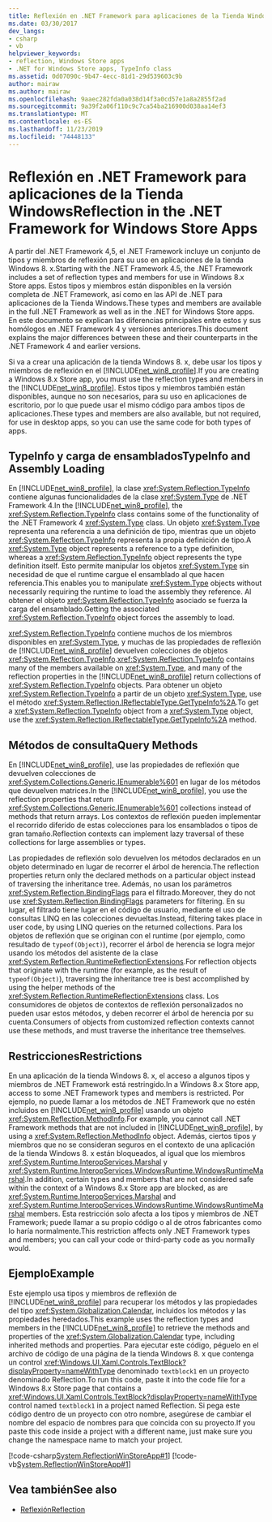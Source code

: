 ```yaml
---
title: Reflexión en .NET Framework para aplicaciones de la Tienda Windows
ms.date: 03/30/2017
dev_langs:
- csharp
- vb
helpviewer_keywords:
- reflection, Windows Store apps
- .NET for Windows Store apps, TypeInfo class
ms.assetid: 0d07090c-9b47-4ecc-81d1-29d539603c9b
author: mairaw
ms.author: mairaw
ms.openlocfilehash: 9aaec282fda0a038d14f3a0cd57e1a8a2855f2ad
ms.sourcegitcommit: 9a39f2a06f110c9c7ca54ba216900d038aa14ef3
ms.translationtype: MT
ms.contentlocale: es-ES
ms.lasthandoff: 11/23/2019
ms.locfileid: "74448133"
---
```

# <a name="reflection-in-the-net-framework-for-windows-store-apps"></a><span data-ttu-id="2bde2-102">Reflexión en .NET Framework para aplicaciones de la Tienda Windows</span><span class="sxs-lookup"><span data-stu-id="2bde2-102">Reflection in the .NET Framework for Windows Store Apps</span></span>

<span data-ttu-id="2bde2-103">A partir del .NET Framework 4,5, el .NET Framework incluye un conjunto de tipos y miembros de reflexión para su uso en aplicaciones de la tienda Windows 8. x.</span><span class="sxs-lookup"><span data-stu-id="2bde2-103">Starting with the .NET Framework 4.5, the .NET Framework includes a set of reflection types and members for use in Windows 8.x Store apps.</span></span> <span data-ttu-id="2bde2-104">Estos tipos y miembros están disponibles en la versión completa de .NET Framework, así como en las API de .NET para aplicaciones de la Tienda Windows.</span><span class="sxs-lookup"><span data-stu-id="2bde2-104">These types and members are available in the full .NET Framework as well as in the .NET for Windows Store apps.</span></span> <span data-ttu-id="2bde2-105">En este documento se explican las diferencias principales entre estos y sus homólogos en .NET Framework 4 y versiones anteriores.</span><span class="sxs-lookup"><span data-stu-id="2bde2-105">This document explains the major differences between these and their counterparts in the .NET Framework 4 and earlier versions.</span></span>  
  
 <span data-ttu-id="2bde2-106">Si va a crear una aplicación de la tienda Windows 8. x, debe usar los tipos y miembros de reflexión en el [!INCLUDE[net_win8_profile](../../../includes/net-win8-profile-md.md)].</span><span class="sxs-lookup"><span data-stu-id="2bde2-106">If you are creating a Windows 8.x Store app, you must use the reflection types and members in the [!INCLUDE[net_win8_profile](../../../includes/net-win8-profile-md.md)].</span></span> <span data-ttu-id="2bde2-107">Estos tipos y miembros también están disponibles, aunque no son necesarios, para su uso en aplicaciones de escritorio, por lo que puede usar el mismo código para ambos tipos de aplicaciones.</span><span class="sxs-lookup"><span data-stu-id="2bde2-107">These types and members are also available, but not required, for use in desktop apps, so you can use the same code for both types of apps.</span></span>  
  
## <a name="typeinfo-and-assembly-loading"></a><span data-ttu-id="2bde2-108">TypeInfo y carga de ensamblados</span><span class="sxs-lookup"><span data-stu-id="2bde2-108">TypeInfo and Assembly Loading</span></span>  
 <span data-ttu-id="2bde2-109">En [!INCLUDE[net_win8_profile](../../../includes/net-win8-profile-md.md)], la clase <xref:System.Reflection.TypeInfo> contiene algunas funcionalidades de la clase <xref:System.Type> de .NET Framework 4.</span><span class="sxs-lookup"><span data-stu-id="2bde2-109">In the [!INCLUDE[net_win8_profile](../../../includes/net-win8-profile-md.md)], the <xref:System.Reflection.TypeInfo> class contains some of the functionality of the .NET Framework 4 <xref:System.Type> class.</span></span> <span data-ttu-id="2bde2-110">Un objeto <xref:System.Type> representa una referencia a una definición de tipo, mientras que un objeto <xref:System.Reflection.TypeInfo> representa la propia definición de tipo.</span><span class="sxs-lookup"><span data-stu-id="2bde2-110">A <xref:System.Type> object represents a reference to a type definition, whereas a <xref:System.Reflection.TypeInfo> object represents the type definition itself.</span></span> <span data-ttu-id="2bde2-111">Esto permite manipular los objetos <xref:System.Type> sin necesidad de que el runtime cargue el ensamblado al que hacen referencia.</span><span class="sxs-lookup"><span data-stu-id="2bde2-111">This enables you to manipulate <xref:System.Type> objects without necessarily requiring the runtime to load the assembly they reference.</span></span> <span data-ttu-id="2bde2-112">Al obtener el objeto <xref:System.Reflection.TypeInfo> asociado se fuerza la carga del ensamblado.</span><span class="sxs-lookup"><span data-stu-id="2bde2-112">Getting the associated <xref:System.Reflection.TypeInfo> object forces the assembly to load.</span></span>  
  
 <span data-ttu-id="2bde2-113"><xref:System.Reflection.TypeInfo> contiene muchos de los miembros disponibles en <xref:System.Type>, y muchas de las propiedades de reflexión de [!INCLUDE[net_win8_profile](../../../includes/net-win8-profile-md.md)] devuelven colecciones de objetos <xref:System.Reflection.TypeInfo>.</span><span class="sxs-lookup"><span data-stu-id="2bde2-113"><xref:System.Reflection.TypeInfo> contains many of the members available on <xref:System.Type>, and many of the reflection properties in the [!INCLUDE[net_win8_profile](../../../includes/net-win8-profile-md.md)] return collections of <xref:System.Reflection.TypeInfo> objects.</span></span> <span data-ttu-id="2bde2-114">Para obtener un objeto <xref:System.Reflection.TypeInfo> a partir de un objeto <xref:System.Type>, use el método <xref:System.Reflection.IReflectableType.GetTypeInfo%2A>.</span><span class="sxs-lookup"><span data-stu-id="2bde2-114">To get a <xref:System.Reflection.TypeInfo> object from a <xref:System.Type> object, use the <xref:System.Reflection.IReflectableType.GetTypeInfo%2A> method.</span></span>  
  
## <a name="query-methods"></a><span data-ttu-id="2bde2-115">Métodos de consulta</span><span class="sxs-lookup"><span data-stu-id="2bde2-115">Query Methods</span></span>  
 <span data-ttu-id="2bde2-116">En [!INCLUDE[net_win8_profile](../../../includes/net-win8-profile-md.md)], use las propiedades de reflexión que devuelven colecciones de <xref:System.Collections.Generic.IEnumerable%601> en lugar de los métodos que devuelven matrices.</span><span class="sxs-lookup"><span data-stu-id="2bde2-116">In the [!INCLUDE[net_win8_profile](../../../includes/net-win8-profile-md.md)], you use the reflection properties that return <xref:System.Collections.Generic.IEnumerable%601> collections instead of methods that return arrays.</span></span> <span data-ttu-id="2bde2-117">Los contextos de reflexión pueden implementar el recorrido diferido de estas colecciones para los ensamblados o tipos de gran tamaño.</span><span class="sxs-lookup"><span data-stu-id="2bde2-117">Reflection contexts can implement lazy traversal of these collections for large assemblies or types.</span></span>  
  
 <span data-ttu-id="2bde2-118">Las propiedades de reflexión solo devuelven los métodos declarados en un objeto determinado en lugar de recorrer el árbol de herencia.</span><span class="sxs-lookup"><span data-stu-id="2bde2-118">The reflection properties return only the declared methods on a particular object instead of traversing the inheritance tree.</span></span> <span data-ttu-id="2bde2-119">Además, no usan los parámetros <xref:System.Reflection.BindingFlags> para el filtrado.</span><span class="sxs-lookup"><span data-stu-id="2bde2-119">Moreover, they do not use <xref:System.Reflection.BindingFlags> parameters for filtering.</span></span> <span data-ttu-id="2bde2-120">En su lugar, el filtrado tiene lugar en el código de usuario, mediante el uso de consultas LINQ en las colecciones devueltas.</span><span class="sxs-lookup"><span data-stu-id="2bde2-120">Instead, filtering takes place in user code, by using LINQ queries on the returned collections.</span></span> <span data-ttu-id="2bde2-121">Para los objetos de reflexión que se originan con el runtime (por ejemplo, como resultado de `typeof(Object)`), recorrer el árbol de herencia se logra mejor usando los métodos del asistente de la clase <xref:System.Reflection.RuntimeReflectionExtensions>.</span><span class="sxs-lookup"><span data-stu-id="2bde2-121">For reflection objects that originate with the runtime (for example, as the result of `typeof(Object)`), traversing the inheritance tree is best accomplished by using the helper methods of the <xref:System.Reflection.RuntimeReflectionExtensions> class.</span></span> <span data-ttu-id="2bde2-122">Los consumidores de objetos de contextos de reflexión personalizados no pueden usar estos métodos, y deben recorrer el árbol de herencia por su cuenta.</span><span class="sxs-lookup"><span data-stu-id="2bde2-122">Consumers of objects from customized reflection contexts cannot use these methods, and must traverse the inheritance tree themselves.</span></span>  
  
## <a name="restrictions"></a><span data-ttu-id="2bde2-123">Restricciones</span><span class="sxs-lookup"><span data-stu-id="2bde2-123">Restrictions</span></span>  
 <span data-ttu-id="2bde2-124">En una aplicación de la tienda Windows 8. x, el acceso a algunos tipos y miembros de .NET Framework está restringido.</span><span class="sxs-lookup"><span data-stu-id="2bde2-124">In a Windows 8.x Store app, access to some .NET Framework types and members is restricted.</span></span> <span data-ttu-id="2bde2-125">Por ejemplo, no puede llamar a los métodos de .NET Framework que no estén incluidos en [!INCLUDE[net_win8_profile](../../../includes/net-win8-profile-md.md)] usando un objeto <xref:System.Reflection.MethodInfo>.</span><span class="sxs-lookup"><span data-stu-id="2bde2-125">For example, you cannot call .NET Framework methods that are not included in [!INCLUDE[net_win8_profile](../../../includes/net-win8-profile-md.md)], by using a <xref:System.Reflection.MethodInfo> object.</span></span> <span data-ttu-id="2bde2-126">Además, ciertos tipos y miembros que no se consideran seguros en el contexto de una aplicación de la tienda Windows 8. x están bloqueados, al igual que los miembros <xref:System.Runtime.InteropServices.Marshal> y <xref:System.Runtime.InteropServices.WindowsRuntime.WindowsRuntimeMarshal>.</span><span class="sxs-lookup"><span data-stu-id="2bde2-126">In addition, certain types and members that are not considered safe within the context of a Windows 8.x Store app are blocked, as are <xref:System.Runtime.InteropServices.Marshal> and <xref:System.Runtime.InteropServices.WindowsRuntime.WindowsRuntimeMarshal> members.</span></span> <span data-ttu-id="2bde2-127">Esta restricción solo afecta a los tipos y miembros de .NET Framework; puede llamar a su propio código o al de otros fabricantes como lo haría normalmente.</span><span class="sxs-lookup"><span data-stu-id="2bde2-127">This restriction affects only .NET Framework types and members; you can call your code or third-party code as you normally would.</span></span>  
  
## <a name="example"></a><span data-ttu-id="2bde2-128">Ejemplo</span><span class="sxs-lookup"><span data-stu-id="2bde2-128">Example</span></span>  
 <span data-ttu-id="2bde2-129">Este ejemplo usa tipos y miembros de reflexión de [!INCLUDE[net_win8_profile](../../../includes/net-win8-profile-md.md)] para recuperar los métodos y las propiedades del tipo <xref:System.Globalization.Calendar>, incluidos los métodos y las propiedades heredados.</span><span class="sxs-lookup"><span data-stu-id="2bde2-129">This example uses the reflection types and members in the [!INCLUDE[net_win8_profile](../../../includes/net-win8-profile-md.md)] to retrieve the methods and properties of the <xref:System.Globalization.Calendar> type, including inherited methods and properties.</span></span> <span data-ttu-id="2bde2-130">Para ejecutar este código, péguelo en el archivo de código de una página de la tienda Windows 8. x que contenga un control <xref:Windows.UI.Xaml.Controls.TextBlock?displayProperty=nameWithType> denominado `textblock1` en un proyecto denominado Reflection.</span><span class="sxs-lookup"><span data-stu-id="2bde2-130">To run this code, paste it into the code file for a Windows 8.x Store page that contains a <xref:Windows.UI.Xaml.Controls.TextBlock?displayProperty=nameWithType> control named `textblock1` in a project named Reflection.</span></span> <span data-ttu-id="2bde2-131">Si pega este código dentro de un proyecto con otro nombre, asegúrese de cambiar el nombre del espacio de nombres para que coincida con su proyecto.</span><span class="sxs-lookup"><span data-stu-id="2bde2-131">If you paste this code inside a project with a different name, just make sure you change the namespace name to match your project.</span></span>  
  
 [!code-csharp[System.ReflectionWinStoreApp#1](../../../samples/snippets/csharp/VS_Snippets_CLR_System/system.reflectionwinstoreapp/cs/mainpage.xaml.cs#1)]
 [!code-vb[System.ReflectionWinStoreApp#1](../../../samples/snippets/visualbasic/VS_Snippets_CLR_System/system.reflectionwinstoreapp/vb/mainpage.xaml.vb#1)]  
  
## <a name="see-also"></a><span data-ttu-id="2bde2-132">Vea también</span><span class="sxs-lookup"><span data-stu-id="2bde2-132">See also</span></span>

- [<span data-ttu-id="2bde2-133">Reflexión</span><span class="sxs-lookup"><span data-stu-id="2bde2-133">Reflection</span></span>](reflection.md)
